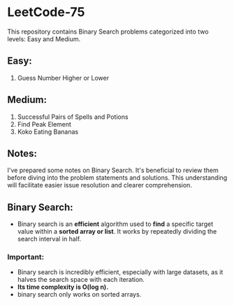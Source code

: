 # LeetCode-75

This repository contains Binary Search problems categorized into two levels: Easy and Medium.

## Easy: 
1. Guess Number Higher or Lower

## Medium: 
1. Successful Pairs of Spells and Potions
2. Find Peak Element
3. Koko Eating Bananas

## Notes:

I've prepared some notes on Binary Search. It's beneficial to review them before diving into the problem statements and solutions. This understanding will facilitate easier issue resolution and clearer comprehension.

## Binary Search:
- Binary search is an **efficient** algorithm used to **find** a specific target value within a **sorted array or list**. It works by repeatedly dividing the search interval in half.

### Important:
- Binary search is incredibly efficient, especially with large datasets, as it halves the search space with each iteration. 
- **Its time complexity is O(log n).**
- binary search only works on sorted arrays. 
